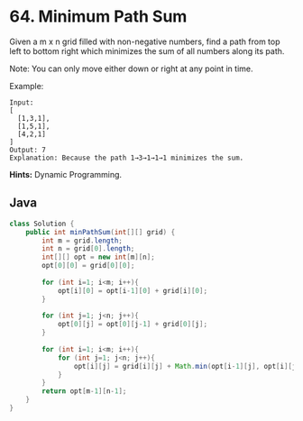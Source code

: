 # 64. Minimum Path Sum

Given a m x n grid filled with non-negative numbers, find a path from top left to bottom right which minimizes the sum of all numbers along its path.

Note: You can only move either down or right at any point in time.

Example:
```
Input:
[
  [1,3,1],
  [1,5,1],
  [4,2,1]
]
Output: 7
Explanation: Because the path 1→3→1→1→1 minimizes the sum.
```

**Hints:**
Dynamic Programming.

## Java
```java
class Solution {
    public int minPathSum(int[][] grid) {
        int m = grid.length;
        int n = grid[0].length;
        int[][] opt = new int[m][n];
        opt[0][0] = grid[0][0];
        
        for (int i=1; i<m; i++){
            opt[i][0] = opt[i-1][0] + grid[i][0];
        }
        
        for (int j=1; j<n; j++){
            opt[0][j] = opt[0][j-1] + grid[0][j];
        }
        
        for (int i=1; i<m; i++){
            for (int j=1; j<n; j++){
                opt[i][j] = grid[i][j] + Math.min(opt[i-1][j], opt[i][j-1]);
            }
        }
        return opt[m-1][n-1];
    }
}
```
